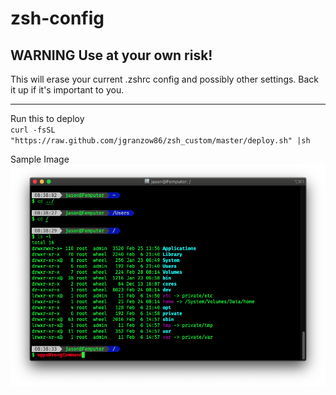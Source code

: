 # zsh-config

## WARNING Use at your own risk!
This will erase your current .zshrc config and possibly other settings. Back it up if it's important to you.

---

Run this to deploy <br />
`curl -fsSL "https://raw.github.com/jgranzow86/zsh_custom/master/deploy.sh" |sh`

Sample Image <br />
![Sample Image](images/sample-20200228.png)